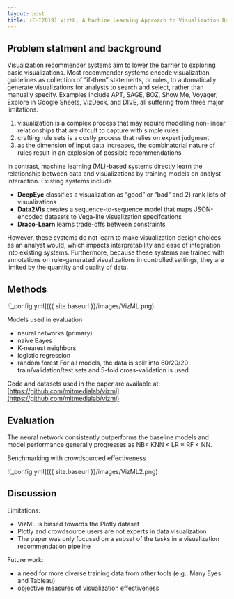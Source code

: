 ```yaml
---
layout: post
title: (CHI2019) VizML, A Machine Learning Approach to Visualization Recommendation
---
```


## Problem statment and background
Visualization recommender systems aim to lower the barrier to exploring basic visualizations.
Most recommender systems encode visualization guidelines as collection of “if-then” statements, or rules, to automatically generate visualizations for analysts to search and select, rather than manually specify. Examples include APT, SAGE, BOZ, Show Me, Voyager, Explore in Google Sheets, VizDeck, and DIVE, all suffering from three major limitations:
1. visualization is a complex process that may require modelling non-linear relationships that are difcult to capture with simple rules
2. crafting rule sets is a costly process that relies on expert judgment
3. as the dimension of input data increases, the combinatorial nature of rules result in an explosion of possible recommendations

In contrast, machine learning (ML)-based systems directly learn the relationship between data and visualizations by training models on analyst interaction.
Existing systems include 
* **DeepEye** classifies a visualization as “good” or “bad” and 2) rank lists of visualizations
* **Data2Vis** creates a sequence-to-sequence model that maps JSON-encoded datasets to Vega-lite visualization specifcations
* **Draco-Learn** learns trade-offs between constraints

However, these systems do not learn to make visualization design choices as an analyst would, which impacts interpretability and ease of integration into existing systems. 
Furthermore, because these systems are trained with annotations on rule-generated visualizations in controlled settings, they are limited by the quantity and quality of data.


## Methods
![_config.yml]({{ site.baseurl }}/images/VizML.png)

Models used in evaluation
* neural networks (primary)
* naive Bayes
* K-nearest neighbors
* logistic regression
* random forest
For all models, the data is split into 60/20/20 train/validation/test sets and 5-fold cross-validation is used.

Code and datasets used in the paper are available at: [https://github.com/mitmedialab/vizml](https://github.com/mitmedialab/vizml)

## Evaluation
The neural network consistently outperforms the baseline models and model performance generally progresses as NB< KNN < LR ≈ RF < NN.

Benchmarking with crowdsourced effectiveness

![_config.yml]({{ site.baseurl }}/images/VizML2.png)

## Discussion
Limitations:
* VizML is biased towards the Plotly dataset
* Plotly and crowdsource users are not experts in data visualization
* The paper was only focused on a subset of the tasks in a visualization recommendation pipeline

Future work:
* a need for more diverse training data from other tools (e.g., Many Eyes and Tableau)
* objective measures of visualization effectiveness
